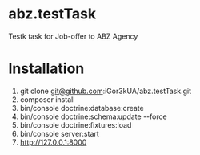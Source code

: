 abz.testTask
===========

Testk task for Job-offer to ABZ Agency

# Installation

1) git clone git@github.com:iGor3kUA/abz.testTask.git
2) composer install
3) bin/console doctrine:database:create
4) bin/console doctrine:schema:update --force
5) bin/console doctrine:fixtures:load
6) bin/console server:start
7) http://127.0.0.1:8000
